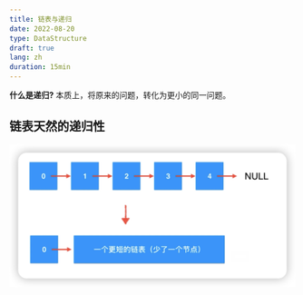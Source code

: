 ```yaml
---
title: 链表与递归
date: 2022-08-20
type: DataStructure
draft: true
lang: zh
duration: 15min
---
```


**什么是递归?**
本质上，将原来的问题，转化为更小的同一问题。

## 链表天然的递归性

![链表天然的递归性](/public/images/data-structure/4-1.png)
